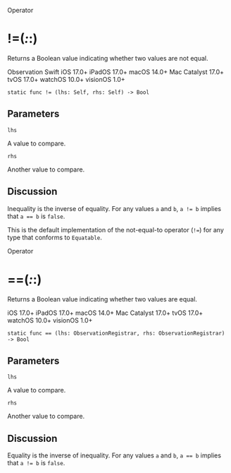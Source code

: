 Operator

# !=(_:_:)

Returns a Boolean value indicating whether two values are not equal.

Observation  Swift  iOS 17.0+  iPadOS 17.0+  macOS 14.0+  Mac Catalyst 17.0+
tvOS 17.0+  watchOS 10.0+  visionOS 1.0+

    
    
    static func != (lhs: Self, rhs: Self) -> Bool

##  Parameters

`lhs`

    

A value to compare.

`rhs`

    

Another value to compare.

## Discussion

Inequality is the inverse of equality. For any values `a` and `b`, `a != b`
implies that `a == b` is `false`.

This is the default implementation of the not-equal-to operator (`!=`) for any
type that conforms to `Equatable`.

Operator

# ==(_:_:)

Returns a Boolean value indicating whether two values are equal.

iOS 17.0+  iPadOS 17.0+  macOS 14.0+  Mac Catalyst 17.0+  tvOS 17.0+  watchOS
10.0+  visionOS 1.0+

    
    
    static func == (lhs: ObservationRegistrar, rhs: ObservationRegistrar) -> Bool

##  Parameters

`lhs`

    

A value to compare.

`rhs`

    

Another value to compare.

## Discussion

Equality is the inverse of inequality. For any values `a` and `b`, `a == b`
implies that `a != b` is `false`.

